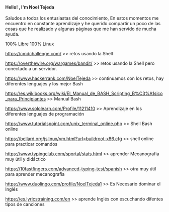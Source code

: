#### Hello! , I'm Noel Tejeda

Saludos a todos los entusiastas del conocimiento, En estos momentos me encuentro en constante aprendizaje y he querido compartir un poco de las cosas que he realizado y algunas páginas que me han servido de mucha ayuda.

100% Libre 100% Linux

https://cmdchallenge.com/                  >>       retos usando la Shell

https://overthewire.org/wargames/bandit/   >>       retos usando la Shell pero conectado a un servidor.

https://www.hackerrank.com/NoelTejeda     >> continuamos con los retos, hay diferentes lenguajes y los mejor Bash

https://es.wikibooks.org/wiki/El_Manual_de_BASH_Scripting_B%C3%A1sico_para_Principiantes >> Manual Bash

https://www.sololearn.com/Profile/11211410  >>      Aprendizaje en los diferentes lenguajes de programación 

https://www.tutorialspoint.com/unix_terminal_online.php >> Shell Bash online

https://bellard.org/jslinux/vm.html?url=buildroot-x86.cfg >> shell online para practicar comandos

https://www.typingclub.com/sportal/stats.html >> aprender Mecanografia muy útil y didáctico

https://10fastfingers.com/advanced-typing-test/spanish >> otra muy útil para aprender mecanografia

https://www.duolingo.com/profile/NoelTejeda1  >> Es Necesario dominar el Inglés

https://es.lyricstraining.com/en  >> aprende Inglés con escuchando difentes tipos de canciones



